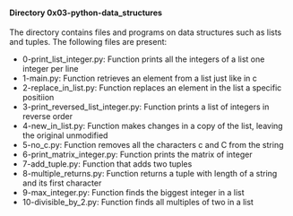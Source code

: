 #### Directory 0x03-python-data_structures
The directory contains files and programs on data structures such as lists and tuples.
The following files are present:
* 0-print_list_integer.py: Function prints all the integers of a list one integer per line
* 1-main.py: Function retrieves an element from a list just like  in c
* 2-replace_in_list.py: Function replaces an element in the list a specific positiion
* 3-print_reversed_list_integer.py: Function prints a list of integers in reverse order
* 4-new_in_list.py: Function makes changes in a copy of the list, leaving the original unmodified
* 5-no_c.py: Function removes all the characters c and C from the string
* 6-print_matrix_integer.py: Function prints the matrix of integer
* 7-add_tuple.py: Function that adds two tuples
* 8-multiple_returns.py: Function returns a tuple with length of a string and its first character
* 9-max_integer.py: Function finds the biggest integer in a list
* 10-divisible_by_2.py: Function finds all multiples of two in a list

